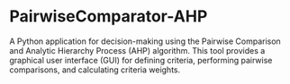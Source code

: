 # PairwiseComparator-AHP
A Python application for decision-making using the Pairwise Comparison and Analytic Hierarchy Process (AHP) algorithm. This tool provides a graphical user interface (GUI) for defining criteria, performing pairwise comparisons, and calculating criteria weights.
